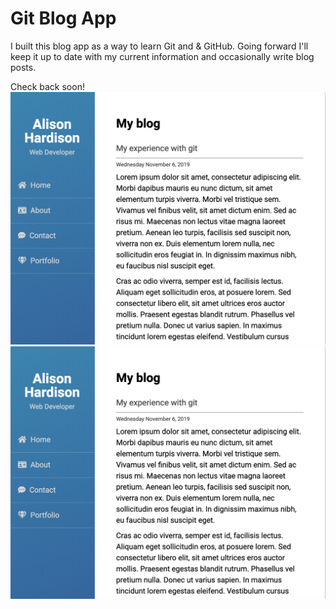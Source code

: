 # Git Blog App

I built this blog app as a way to learn Git and & GitHub. Going forward I'll keep it up to date with my current information and occasionally write blog posts.

Check back soon!
<img src="screenShot.png" alt="Blog Screenshot">
![Blog Screenshot](screenshot.png)